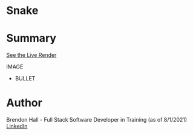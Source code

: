 # Snake


# Summary

[See the Live Render](https://brendonh18.github.io/Snake/)

IMAGE

- BULLET

# Author
Brendon Hall - Full Stack Software Developer in Training (as of 8/1/2021) [LinkedIn](https://www.linkedin.com/in/brendonphall/)

